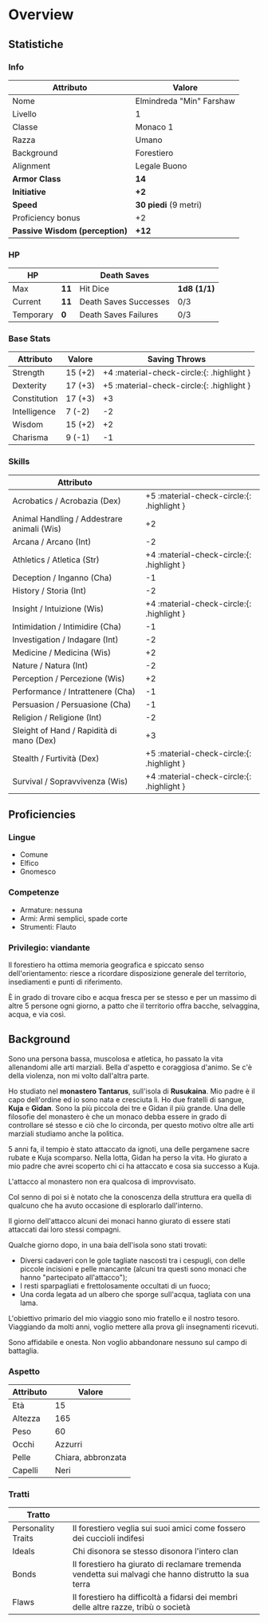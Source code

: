 # Overview

## Statistiche

### Info

| Attributo                       | Valore                   |
| ------------------------------- | ------------------------ |
| Nome                            | Elmindreda "Min" Farshaw |
| Livello                         | 1                        |
| Classe                          | Monaco 1                 |
| Razza                           | Umano                    |
| Background                      | Forestiero               |
| Alignment                       | Legale Buono             |
| __Armor Class__                 | __14__                   |
| __Initiative__                  | __+2__                   |
| __Speed__                       | __30 piedi__ (9 metri)   | 
| Proficiency bonus               | +2                       |
| __Passive Wisdom (perception)__ | __+12__                  |

### HP

| HP  |       | Death Saves |       |
| --- | ----- | ---- | ----- |
| Max | __11__ | Hit Dice | __1d8 (1/1)__ |
| Current | __11__ |  Death Saves Successes | 0/3 |
| Temporary | __0__ | Death Saves Failures | 0/3 |

### Base Stats

| Attributo    | Valore  | Saving Throws |
| ------------ | ------- | ------------- |
| Strength     | 15 (+2) | +4 :material-check-circle:{: .highlight }     |
| Dexterity    | 17 (+3) | +5 :material-check-circle:{: .highlight }     |
| Constitution | 17 (+3) | +3                                            |
| Intelligence |  7 (-2) | -2                                            |
| Wisdom       | 15 (+2) | +2                                            |
| Charisma     |  9 (-1) | -1                                            |

### Skills

| Attributo                                  |                                            |
| ------------------------------------------ | ------------------------------------------ |
| Acrobatics / Acrobazia (Dex)               | +5 :material-check-circle:{: .highlight }  |
| Animal Handling / Addestrare animali (Wis) | +2                                         |
| Arcana / Arcano (Int)                      | -2                                         |
| Athletics / Atletica (Str)                 | +4 :material-check-circle:{: .highlight }  |
| Deception / Inganno (Cha)                  | -1                                         |
| History / Storia (Int)                     | -2                                         |
| Insight / Intuizione (Wis)                 | +4 :material-check-circle:{: .highlight }  |
| Intimidation / Intimidire (Cha)            | -1                                         |
| Investigation / Indagare (Int)             | -2                                         |
| Medicine / Medicina (Wis)                  | +2                                         |
| Nature / Natura (Int)                      | -2                                         |
| Perception / Percezione (Wis)              | +2                                         |
| Performance / Intrattenere (Cha)           | -1                                         |
| Persuasion / Persuasione (Cha)             | -1                                         |
| Religion / Religione (Int)                 | -2                                         |
| Sleight of Hand / Rapidità di mano (Dex)   | +3                                         |
| Stealth / Furtività (Dex)                  | +5 :material-check-circle:{: .highlight }  |
| Survival / Sopravvivenza (Wis)             | +4 :material-check-circle:{: .highlight }  |

## Proficiencies

### Lingue

- Comune
- Elfico
- Gnomesco

### Competenze

- Armature: nessuna
- Armi: Armi semplici, spade corte
- Strumenti: Flauto

### Privilegio: viandante

Il forestiero ha ottima memoria geografica e spiccato senso dell'orientamento: riesce a ricordare disposizione generale del territorio, insediamenti e punti di riferimento.

È in grado di trovare cibo e acqua fresca per se stesso e per un massimo di altre 5 persone ogni giorno, a patto che il territorio offra bacche, selvaggina, acqua, e via così.

## Background


Sono una persona bassa, muscolosa e atletica, ho passato la vita allenandomi alle arti marziali.
Bella d'aspetto e coraggiosa d'animo.
Se c'è della violenza, non mi volto dall'altra parte.


Ho studiato nel __monastero Tantarus__, sull'isola di __Rusukaina__.
Mio padre è il capo dell'ordine ed io sono nata e cresciuta lì. Ho due fratelli di sangue, __Kuja__ e __Gidan__.
Sono la più piccola dei tre e Gidan il più grande.
Una delle filosofie del monastero è che un monaco debba essere in grado di controllare sé stesso e ciò che lo circonda,
per questo motivo oltre alle arti marziali studiamo anche la politica.

5 anni fa, il tempio è stato attaccato da ignoti, una delle pergamene sacre rubate e Kuja scomparso.
Nella lotta, Gidan ha perso la vita. Ho giurato a mio padre che avrei scoperto chi ci ha attaccato e cosa sia successo a Kuja.

L'attacco al monastero non era qualcosa di improvvisato.

Col senno di poi si è notato che la conoscenza della struttura era quella di qualcuno che ha avuto occasione di esplorarlo dall'interno.

Il giorno dell'attacco alcuni dei monaci hanno giurato di essere stati attaccati dai loro stessi compagni.

Qualche giorno dopo, in una baia dell'isola sono stati trovati:

- Diversi cadaveri con le gole tagliate nascosti tra i cespugli, con delle piccole incisioni e pelle mancante (alcuni tra questi sono monaci che hanno "partecipato all'attacco");
- I resti sparpagliati e frettolosamente occultati di un fuoco;
- Una corda legata ad un albero che sporge sull'acqua, tagliata con una lama.

L'obiettivo primario del mio viaggio sono mio fratello e il nostro tesoro.
Viaggiando da molti anni, voglio mettere alla prova gli insegnamenti ricevuti.

Sono affidabile e onesta. Non voglio abbandonare nessuno sul campo di battaglia.

### Aspetto

| Attributo  | Valore        |
| ---------- | ------------- |
| Età        | 15            |
| Altezza    | 165           |
| Peso       | 60            |
| Occhi      | Azzurri       |
| Pelle      | Chiara, abbronzata |
| Capelli    | Neri          | 

### Tratti

| Tratto             |                          |
| ------------------ | ------------------------ |
| Personality Traits | Il forestiero veglia sui suoi amici come fossero dei cuccioli indifesi |
| Ideals             | Chi disonora se stesso disonora l'intero clan |
| Bonds              | Il forestiero ha giurato di reclamare tremenda vendetta sui malvagi che hanno distrutto la sua terra |
| Flaws              | Il forestiero ha difficoltà a fidarsi dei membri delle altre razze, tribù o società |
